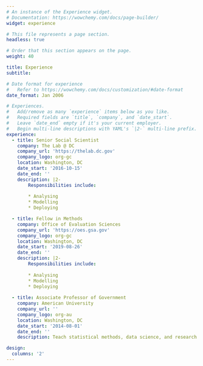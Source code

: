 ```yaml
---
# An instance of the Experience widget.
# Documentation: https://wowchemy.com/docs/page-builder/
widget: experience

# This file represents a page section.
headless: true

# Order that this section appears on the page.
weight: 40

title: Experience
subtitle:

# Date format for experience
#   Refer to https://wowchemy.com/docs/customization/#date-format
date_format: Jan 2006

# Experiences.
#   Add/remove as many `experience` items below as you like.
#   Required fields are `title`, `company`, and `date_start`.
#   Leave `date_end` empty if it's your current employer.
#   Begin multi-line descriptions with YAML's `|2-` multi-line prefix.
experience:
  - title: Senior Social Scientist
    company: The Lab @ DC
    company_url: 'https://thelab.dc.gov'
    company_logo: org-gc
    location: Washington, DC
    date_start: '2016-10-15'
    date_end: ''
    description: |2-
        Responsibilities include:
        
        * Analysing
        * Modelling
        * Deploying

  - title: Fellow in Methods
    company: Office of Evaluation Sciences
    company_url: 'https://oes.gsa.gov'
    company_logo: org-gc
    location: Washington, DC
    date_start: '2019-08-26'
    date_end: ''
    description: |2-
        Responsibilities include:
        
        * Analysing
        * Modelling
        * Deploying
        
  - title: Associate Professor of Government
    company: American University
    company_url: ''
    company_logo: org-au
    location: Washington, DC
    date_start: '2014-08-01'
    date_end: ''
    description: Teach statistical methods, data science, and research design.

design:
  columns: '2'
---
```

